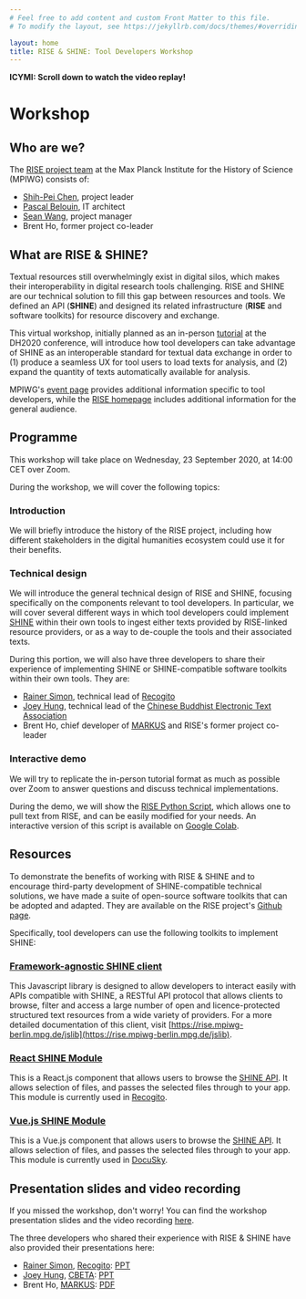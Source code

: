 ```yaml
---
# Feel free to add content and custom Front Matter to this file.
# To modify the layout, see https://jekyllrb.com/docs/themes/#overriding-theme-defaults

layout: home
title: RISE & SHINE: Tool Developers Workshop
---
```

**ICYMI: Scroll down to watch the video replay!**

# Workshop

## Who are we?
The [RISE project team](https://www.mpiwg-berlin.mpg.de/research/projects/rise-and-shine-research-infrastructure-study-eurasia) at the Max Planck Institute for the History of Science (MPIWG) consists of:
* [Shih-Pei Chen](mailto:schen@mpiwg-berlin.mpg.de), project leader
* [Pascal Belouin](mailto:pbelouin@mpiwg-berlin.mpg.de), IT architect
* [Sean Wang](mailto:swang@mpiwg-berlin.mpg.de), project manager
* Brent Ho, former project co-leader

## What are RISE & SHINE?
Textual resources still overwhelmingly exist in digital silos, which makes their interoperability in digital research tools challenging. RISE and SHINE are our technical solution to fill this gap between resources and tools. We defined an API (**SHINE**) and designed its related infrastructure (**RISE** and software toolkits) for resource discovery and exchange.

This virtual workshop, initially planned as an in-person [tutorial](https://dh2020.adho.org/wp-content/uploads/2020/07/403_RISEandSHINEIntroductiontoanAPIbasedeinfrastructureforinteroperabletextualresourcesandresearchtools.html) at the DH2020 conference, will introduce how tool developers can take advantage of SHINE as an interoperable standard for textual data exchange in order to (1) produce a seamless UX for tool users to load texts for analysis, and (2) expand the quantity of texts automatically available for analysis.

MPIWG's [event page](https://www.mpiwg-berlin.mpg.de/event/rise-shine-tool-developers-workshop) provides additional information specific to tool developers, while the [RISE homepage](https://rise.mpiwg-berlin.mpg.de/) includes additional information for the general audience.

## Programme
This workshop will take place on Wednesday, 23 September 2020, at 14:00 CET over Zoom.

During the workshop, we will cover the following topics:

### Introduction
We will briefly introduce the history of the RISE project, including how different stakeholders in the digital humanities ecosystem could use it for their benefits.

### Technical design
We will introduce the general technical design of RISE and SHINE, focusing specifically on the components relevant to tool developers. In particular, we will cover several different ways in which tool developers could implement [SHINE](https://rise.mpiwg-berlin.mpg.de/pages/doc_for_developers#tabs) within their own tools to ingest either texts provided by RISE-linked resource providers, or as a way to de-couple the tools and their associated texts.

During this portion, we will also have three developers to share their experience of implementing SHINE or SHINE-compatible software toolkits within their own tools. They are:
* [Rainer Simon](https://rsimon.github.io/), technical lead of [Recogito](https://recogito.pelagios.org/)
* [Joey Hung](http://joeyhung.info/), technical lead of the [Chinese Buddhist Electronic Text Association](https://www.cbeta.org/)
* Brent Ho, chief developer of [MARKUS](https://dh.chinese-empires.eu/markus/) and RISE's former project co-leader

### Interactive demo
We will try to replicate the in-person tutorial format as much as possible over Zoom to answer questions and discuss technical implementations.

During the demo, we will show the [RISE Python Script](https://github.com/RISE-MPIWG/hylg), which allows one to pull text from RISE, and can be easily modified for your needs. An interactive version of this script is available on [Google Colab](https://colab.research.google.com/drive/14RBnC7BVGd3zlt-h9YuynVuuu428bKDN?usp=sharing).

## Resources
To demonstrate the benefits of working with RISE & SHINE and to encourage third-party development of SHINE-compatible technical solutions, we have made a suite of open-source software toolkits that can be adopted and adapted. They are available on the RISE project's [Github page](https://github.com/RISE-MPIWG).

Specifically, tool developers can use the following toolkits to implement SHINE:

### [Framework-agnostic SHINE client](https://github.com/RISE-MPIWG/rise_js_client) ###
This Javascript library is designed to allow developers to interact easily with APIs compatible with SHINE, a RESTful API protocol that allows clients to browse, filter and access a large number of open and licence-protected structured text resources from a wide variety of providers. For a more detailed documentation of this client, visit [https://rise.mpiwg-berlin.mpg.de/jslib](https://rise.mpiwg-berlin.mpg.de/jslib).

### [React SHINE Module](https://github.com/RISE-MPIWG/react-shine-api) ###
This is a React.js component that allows users to browse the [SHINE API](https://rise.mpiwg-berlin.mpg.de/collections). It allows selection of files, and passes the selected files through to your app. This module is currently used in [Recogito](https://recogito.pelagios.org/).

### [Vue.js SHINE Module](https://github.com/RISE-MPIWG/docusky_widget) ###
This is a Vue.js component that allows users to browse the [SHINE API](https://rise.mpiwg-berlin.mpg.de/collections). It allows selection of files, and passes the selected files through to your app. This module is currently used in [DocuSky](https://docusky.org.tw/DocuSky/ds-01.home.html).

## Presentation slides and video recording
If you missed the workshop, don't worry! You can find the workshop presentation slides and the video recording [here](https://doi.org/10.5281/zenodo.4047803).

The three developers who shared their experience with RISE & SHINE have also provided their presentations here:
* [Rainer Simon](https://rsimon.github.io/), [Recogito](https://recogito.pelagios.org/): [PPT](/slides/2020-09-MPIWG-Recogito.pptx)
* [Joey Hung](http://joeyhung.info/), [CBETA](https://www.cbeta.org/): [PPT](/slides/CBETA_SHINE_10mins_v2.pptx)
* Brent Ho, [MARKUS](https://dh.chinese-empires.eu/markus/): [PDF](/slides/MARKUS_SHINE.pdf)
